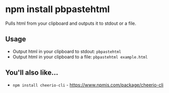 # npm install pbpastehtml
Pulls html from your clipboard and outputs it to stdout or a file.

## Usage
- Output html in your clipboard to stdout: `pbpastehtml`
- Output html in your clipboard to a file: `pbpastehtml example.html`

## You'll also like...
- `npm install cheerio-cli` - <https://www.npmjs.com/package/cheerio-cli>

